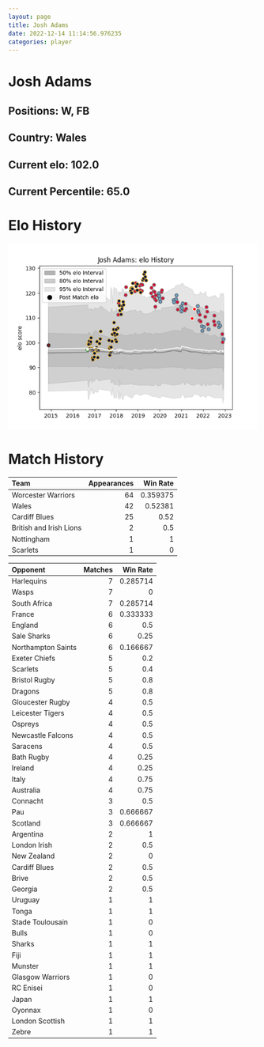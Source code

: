 ```yaml
---  
layout: page  
title: Josh Adams  
date: 2022-12-14 11:14:56.976235  
categories: player  
---
```

# Josh Adams

## Positions: W, FB

## Country: Wales

## Current elo: 102.0

## Current Percentile: 65.0

# Elo History


![elo history](history_JoshAdams.png)
# Match History


| Team                    |   Appearances |   Win Rate |
|:------------------------|--------------:|-----------:|
| Worcester Warriors      |            64 |   0.359375 |
| Wales                   |            42 |   0.52381  |
| Cardiff Blues           |            25 |   0.52     |
| British and Irish Lions |             2 |   0.5      |
| Nottingham              |             1 |   1        |
| Scarlets                |             1 |   0        |

| Opponent           |   Matches |   Win Rate |
|:-------------------|----------:|-----------:|
| Harlequins         |         7 |   0.285714 |
| Wasps              |         7 |   0        |
| South Africa       |         7 |   0.285714 |
| France             |         6 |   0.333333 |
| England            |         6 |   0.5      |
| Sale Sharks        |         6 |   0.25     |
| Northampton Saints |         6 |   0.166667 |
| Exeter Chiefs      |         5 |   0.2      |
| Scarlets           |         5 |   0.4      |
| Bristol Rugby      |         5 |   0.8      |
| Dragons            |         5 |   0.8      |
| Gloucester Rugby   |         4 |   0.5      |
| Leicester Tigers   |         4 |   0.5      |
| Ospreys            |         4 |   0.5      |
| Newcastle Falcons  |         4 |   0.5      |
| Saracens           |         4 |   0.5      |
| Bath Rugby         |         4 |   0.25     |
| Ireland            |         4 |   0.25     |
| Italy              |         4 |   0.75     |
| Australia          |         4 |   0.75     |
| Connacht           |         3 |   0.5      |
| Pau                |         3 |   0.666667 |
| Scotland           |         3 |   0.666667 |
| Argentina          |         2 |   1        |
| London Irish       |         2 |   0.5      |
| New Zealand        |         2 |   0        |
| Cardiff Blues      |         2 |   0.5      |
| Brive              |         2 |   0.5      |
| Georgia            |         2 |   0.5      |
| Uruguay            |         1 |   1        |
| Tonga              |         1 |   1        |
| Stade Toulousain   |         1 |   0        |
| Bulls              |         1 |   0        |
| Sharks             |         1 |   1        |
| Fiji               |         1 |   1        |
| Munster            |         1 |   1        |
| Glasgow Warriors   |         1 |   0        |
| RC Enisei          |         1 |   0        |
| Japan              |         1 |   1        |
| Oyonnax            |         1 |   0        |
| London Scottish    |         1 |   1        |
| Zebre              |         1 |   1        |